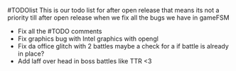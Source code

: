 #TODOlist
This is our todo list for after open release that means its not a priority till after open release when we fix all the bugs we have in gameFSM
- Fix all the #TODO comments
- Fix graphics bug with Intel graphics with opengl
- Fix da office glitch with 2 battles maybe a check for a if battle is already in place?
- Add laff over head in boss battles like TTR <3
